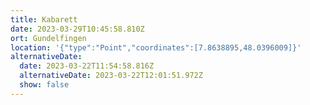 ```yaml
---
title: Kabarett
date: 2023-03-29T10:45:58.810Z
ort: Gundelfingen
location: '{"type":"Point","coordinates":[7.8638895,48.0396009]}'
alternativeDate:
  date: 2023-03-22T11:54:58.816Z
  alternativeDate: 2023-03-22T12:01:51.972Z
  show: false
---
```

